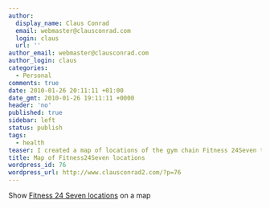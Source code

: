 ```yaml
---
author:
  display_name: Claus Conrad
  email: webmaster@clausconrad.com
  login: claus
  url: ''
author_email: webmaster@clausconrad.com
author_login: claus
categories:
  - Personal
comments: true
date: 2010-01-26 20:11:11 +01:00
date_gmt: 2010-01-26 19:11:11 +0000
header: 'no'
published: true
sidebar: left
status: publish
tags:
  - health
teaser: I created a map of locations of the gym chain Fitness 24Seven to make it easier to find one near me (and you).
title: Map of Fitness24Seven locations
wordpress_id: 76
wordpress_url: http://www.clausconrad2.com/?p=76
---
```

Show [Fitness 24 Seven locations](https://www.google.com/maps/d/u/0/edit?mid=1U7Int-plNPKr4gXDoK2UjSqTero&ie=UTF8&msa=0&ll=57.42562921950885%2C15.11046&spn=3.99226%2C6.297249&source=embed&z=9) on a map